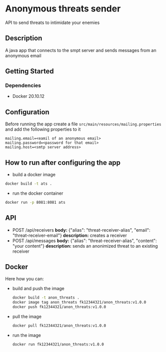 # Anonymous threats sender
API to send threats to intimidate your enemies

## Description
A java app that connects to the smpt server and sends messages from an anonymous email  

## Getting Started

### Dependencies
* Docker 20.10.12

## Configuration 
Before running the app create a file `src/main/resources/mailing.properties` and add the following properties to it
```
mailing.email=<eamil of an anonymous email>
mailing.password=<password for that email>
mailing.host=<smtp server address> 
```

## How to run after configuring the app
* build a docker image 
```bash
docker build -t ats . 
```
* run the docker container  
```bash 
docker run -p 8081:8081 ats 
```

## API 
* POST /api/receivers
  **body:** {"alias": "threat-receiver-alias", "email": "threat-receiver-email"}
  **description:** creates a receiver
* POST /api/messages
  **body:** {"alias": "threat-receiver-alias", "content": "your content"}
  **description:** sends an anonimized threat to an existing receiver 

## Docker
Here how you can:
* build and push the image
  ```bash
  docker build -t anon_threats .
  docker image tag anon_threats fk12344321/anon_threats:v1.0.0
  docker push fk12344321/anon_threats:v1.0.0
  ```
* pull the image
  ```bash 
  docker pull fk12344321/anon_threats:v1.0.0
  ```
* run the image
  ```bash
  docker run fk12344321/anon_threats:v1.0.0
  ```